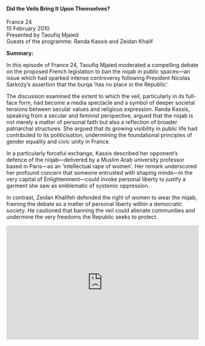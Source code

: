 <h4>Did the Veils Bring It Upon Themselves?</h4>

France 24  
15 February 2010  
Presented by Taoufiq Mjaied  
Guests of the programme: Randa Kassis and Zeidan Khalif  

<b>Summary:</b>

In this episode of France 24, Taoufiq Mjaied moderated a compelling debate on the proposed French legislation to ban the niqab in public spaces—an issue which had sparked intense controversy following President Nicolas Sarkozy’s assertion that the burqa 'has no place in the Republic'.

The discussion examined the extent to which the veil, particularly in its full-face form, had become a media spectacle and a symbol of deeper societal tensions between secular values and religious expression. Randa Kassis, speaking from a secular and feminist perspective, argued that the niqab is not merely a matter of personal faith but also a reflection of broader patriarchal structures. She argued that its growing visibility in public life had contributed to its politicisation, undermining the foundational principles of gender equality and civic unity in France.

In a particularly forceful exchange, Kassis described her opponent’s defence of the niqab—delivered by a Muslim Arab university professor based in Paris—as an 'intellectual rape of women'. Her remark underscored her profound concern that someone entrusted with shaping minds—in the very capital of Enlightenment—could invoke personal liberty to justify a garment she saw as emblematic of systemic oppression.

In contrast, Zeidan Khalifeh defended the right of women to wear the niqab, framing the debate as a matter of personal liberty within a democratic society. He cautioned that banning the veil could alienate communities and undermine the very freedoms the Republic seeks to protect.

<p></p>
<center>
<div style="display: flex; justify-content: center; position:relative;width: 100%;height: 300px;"><iframe
    src="https://iframe.mediadelivery.net/embed/455361/7249e407-bfca-4de6-8ddc-6468ecbac713?autoplay=false&loop=false&muted=false&preload=true&responsive=true"
    loading="lazy" style="border:0;height:100%;width: 520px;"
    allow="accelerometer;gyroscope;autoplay;encrypted-media;picture-in-picture;" allowfullscreen="true"></iframe>
</div>
</center>  
<p></p>
